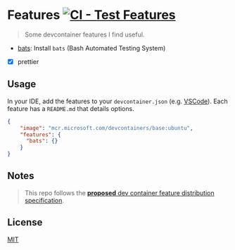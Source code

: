 # Features [![CI - Test Features](https://github.com/edouard-lopez/devcontainer-features/actions/workflows/test.yaml/badge.svg)](https://github.com/edouard-lopez/devcontainer-features/actions/workflows/test.yaml)

> Some devcontainer features I find useful.

* [bats](src/bats/README.md): Install `bats` (Bash Automated Testing System)
* [x] prettier

## Usage

In your IDE, add the features to your `devcontainer.json` (e.g. [VSCode][vscode]). Each feature has a `README.md` that details options.

```json
{
    "image": "mcr.microsoft.com/devcontainers/base:ubuntu",
    "features": {
      "bats": {}
    }
}
```

## Notes

> This repo follows the [**proposed**  dev container feature distribution specification](https://containers.dev/implementors/features-distribution/).

## License

[MIT](./LICENSE)

[vscode]: https://code.visualstudio.com/docs/devcontainers/containers